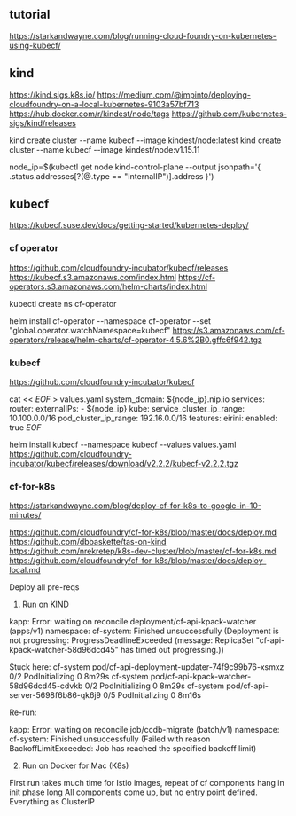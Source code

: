 ## tutorial

https://starkandwayne.com/blog/running-cloud-foundry-on-kubernetes-using-kubecf/

## kind

https://kind.sigs.k8s.io/
https://medium.com/@jmpinto/deploying-cloudfoundry-on-a-local-kubernetes-9103a57bf713
https://hub.docker.com/r/kindest/node/tags
https://github.com/kubernetes-sigs/kind/releases

kind create cluster --name kubecf --image kindest/node:latest
kind create cluster --name kubecf --image kindest/node:v1.15.11

node_ip=$(kubectl get node kind-control-plane --output jsonpath='{ .status.addresses[?(@.type == "InternalIP")].address }')


## kubecf

https://kubecf.suse.dev/docs/getting-started/kubernetes-deploy/

### cf operator

https://github.com/cloudfoundry-incubator/kubecf/releases
https://kubecf.s3.amazonaws.com/index.html
https://cf-operators.s3.amazonaws.com/helm-charts/index.html

kubectl create ns cf-operator

helm install cf-operator --namespace cf-operator --set "global.operator.watchNamespace=kubecf"     https://s3.amazonaws.com/cf-operators/release/helm-charts/cf-operator-4.5.6%2B0.gffc6f942.tgz

### kubecf

https://github.com/cloudfoundry-incubator/kubecf

cat << _EOF_  > values.yaml
system_domain: ${node_ip}.nip.io
services:
  router:
    externalIPs:
    - ${node_ip}
kube:
  service_cluster_ip_range: 10.100.0.0/16
  pod_cluster_ip_range: 192.16.0.0/16
features:
  eirini:
    enabled: true
_EOF_

helm install kubecf --namespace kubecf --values values.yaml https://github.com/cloudfoundry-incubator/kubecf/releases/download/v2.2.2/kubecf-v2.2.2.tgz

### cf-for-k8s

https://starkandwayne.com/blog/deploy-cf-for-k8s-to-google-in-10-minutes/

https://github.com/cloudfoundry/cf-for-k8s/blob/master/docs/deploy.md
https://github.com/dbbaskette/tas-on-kind
https://github.com/nrekretep/k8s-dev-cluster/blob/master/cf-for-k8s.md
https://github.com/cloudfoundry/cf-for-k8s/blob/master/docs/deploy-local.md

Deploy all pre-reqs

1. Run on KIND

kapp: Error: waiting on reconcile deployment/cf-api-kpack-watcher (apps/v1) namespace: cf-system:
  Finished unsuccessfully (Deployment is not progressing: ProgressDeadlineExceeded (message: ReplicaSet "cf-api-kpack-watcher-58d96dcd45" has timed out progressing.))

Stuck here:
cf-system            pod/cf-api-deployment-updater-74f9c99b76-xsmxz   0/2     PodInitializing   0          8m29s
cf-system            pod/cf-api-kpack-watcher-58d96dcd45-cdvkb        0/2     PodInitializing   0          8m29s
cf-system            pod/cf-api-server-5698f6b86-qk6j9                0/5     PodInitializing   0          8m16s

Re-run:

kapp: Error: waiting on reconcile job/ccdb-migrate (batch/v1) namespace: cf-system:
  Finished unsuccessfully (Failed with reason BackoffLimitExceeded: Job has reached the specified backoff limit)

2. Run on Docker for Mac (K8s)

First run takes much time for Istio images, repeat of cf components hang in init phase long
All components come up, but no entry point defined. Everything as ClusterIP


